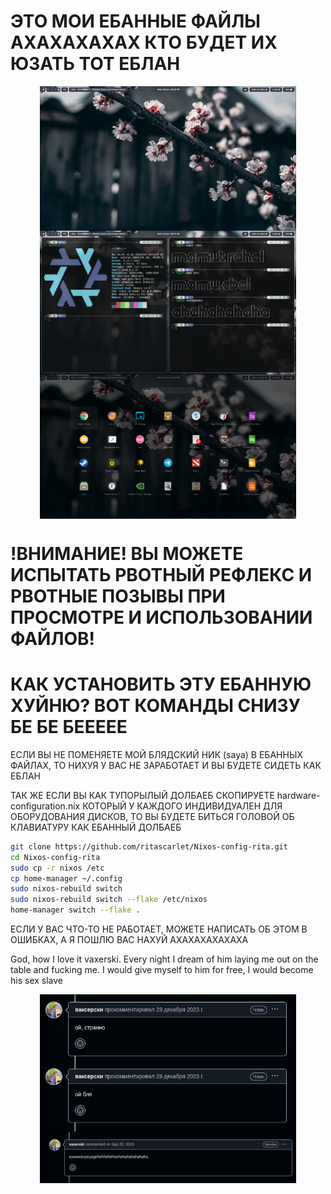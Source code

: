 # ЭТО МОИ ЕБАННЫЕ ФАЙЛЫ АХАХАХАХАХ КТО БУДЕТ ИХ ЮЗАТЬ ТОТ ЕБЛАН 

<p align="middle">
  <img src="https://github.com/ritascarlet/Nixos-config-rita/blob/main/1.png" width="410" align="middle"/>
  <img src="https://github.com/ritascarlet/Nixos-config-rita/blob/main/2.png" width="410" align="middle"/>
  <img src="https://github.com/ritascarlet/Nixos-config-rita/blob/main/3.png" width="410" align="middle"/>
</p>

# !ВНИМАНИЕ! ВЫ МОЖЕТЕ ИСПЫТАТЬ РВОТНЫЙ РЕФЛЕКС И РВОТНЫЕ ПОЗЫВЫ ПРИ ПРОСМОТРЕ И ИСПОЛЬЗОВАНИИ ФАЙЛОВ!

# КАК УСТАНОВИТЬ ЭТУ ЕБАННУЮ ХУЙНЮ? ВОТ КОМАНДЫ СНИЗУ БЕ БЕ БЕЕЕЕЕ 
ЕСЛИ ВЫ НЕ ПОМЕНЯЕТЕ МОЙ БЛЯДСКИЙ НИК (saya) В ЕБАННЫХ ФАЙЛАХ, ТО НИХУЯ У ВАС НЕ ЗАРАБОТАЕТ И ВЫ БУДЕТЕ СИДЕТЬ
КАК ЕБЛАН 

ТАК ЖЕ ЕСЛИ ВЫ КАК ТУПОРЫЛЫЙ ДОЛБАЕБ СКОПИРУЕТЕ hardware-configuration.nix КОТОРЫЙ У КАЖДОГО ИНДИВИДУАЛЕН ДЛЯ 
ОБОРУДОВАНИЯ ДИСКОВ, ТО ВЫ БУДЕТЕ БИТЬСЯ ГОЛОВОЙ ОБ КЛАВИАТУРУ КАК ЕБАННЫЙ ДОЛБАЕБ

```bash
git clone https://github.com/ritascarlet/Nixos-config-rita.git
cd Nixos-config-rita
sudo cp -r nixos /etc
cp home-manager ~/.config
sudo nixos-rebuild switch
sudo nixos-rebuild switch --flake /etc/nixos
home-manager switch --flake .
```
ЕСЛИ У ВАС ЧТО-ТО НЕ РАБОТАЕТ, МОЖЕТЕ НАПИСАТЬ ОБ ЭТОМ В ОШИБКАХ, А Я ПОШЛЮ ВАС НАХУЙ АХАХАХАХАХАХА


God, how I love it vaxerski. Every night I dream of him laying me out on the table and fucking me. I would give myself to him for free, I would become his sex slave
<p align="middle">
  <img src="https://github.com/ritascarlet/Nixos-config-rita/blob/main/home-manager/hypr/4.jpg" width="410" align="middle"/>
  <img src="https://github.com/ritascarlet/Nixos-config-rita/blob/main/home-manager/hypr/5.png" width="410" align="middle"/>
</p>
